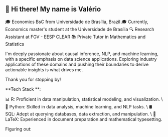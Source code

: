 ## 👋 Hi there! My name is Valério

🎓 Economics BsC from Universidade de Brasília, Brazil
🎓 Currently, Economics master's student at the Universidade de Brasília
🔍 Research Assistant at FGV - EESP CLEAR
📚 Private Tutor in Mathematics and Statistics

I'm deeply passionate about causal inference, NLP, and machine learning, with a specific emphasis on data science applications. Exploring industry applications of these domains and pushing their boundaries to derive actionable insights is what drives me.

Thank you for stopping by!

**Tech Stack **:

📊 R: Proficient in data manipulation, statistical modeling, and visualization. \\ 
🐍 Python: Skilled in data analysis, machine learning, and NLP tasks. \\ 
🛢️ SQL: Adept at querying databases, data extraction, and manipulation. \\ 
📜 LaTeX: Experienced in document preparation and mathematical typesetting.

Figuring out:
<!--
**valeriolonde/valeriolonde** is a ✨ _special_ ✨ repository because its `README.md` (this file) appears on your GitHub profile.
